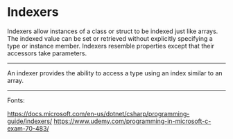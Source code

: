 ﻿# Indexers

Indexers allow instances of a class or struct to be indexed just like arrays. The indexed value can be set or retrieved without explicitly specifying a type or instance member.
Indexers resemble properties except that their accessors take parameters.

-------------------------------------------------------------------------------------------------------------
An indexer provides the ability to access a type using an index similar to an array.


-------------------------------------------------------------------------------------------------------------
Fonts:

https://docs.microsoft.com/en-us/dotnet/csharp/programming-guide/indexers/
https://www.udemy.com/programming-in-microsoft-c-exam-70-483/